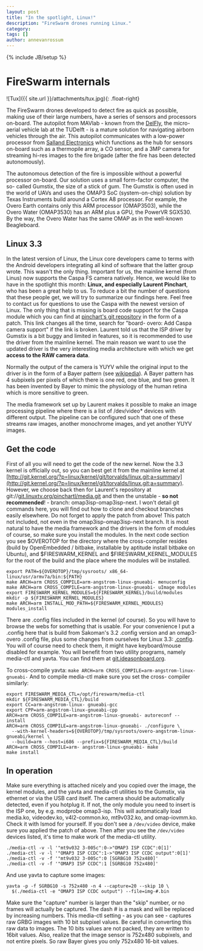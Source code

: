 ```yaml
---
layout: post
title: "In the spotlight, Linux!"
description: "FireSwarm drones running Linux."
category: 
tags: []
author: annevanrossum
---
```

{% include JB/setup %}

#  FireSwarm internals

![Tux]({{ site.url }}/attachments/tux.jpg){: .float-right}

The FireSwarm drones developed
to detect fire as quick as possible, making use of their large numbers, have a
series of sensors and processors on-board. The autopilot from MAVlab - known
from the [DelFly](http://www.delfly.nl/), the micro-aerial vehicle lab at the
TUDelft - is a mature solution for navigating airborn vehicles through the
air. This autopilot communicates with a low-power processor from [Salland Electronics](http://sallandelectronics.nl/) which functions as the hub for
sensors on-board such as a thermopile array, a CO sensor, and a 3MP camera for
streaming hi-res images to the fire brigade (after the fire has been detected
autonomously).

The autonomous detection of the fire is impossible without a powerful
processor on-board. Our solution uses a small form-factor computer, the so-
called Gumstix, the size of a stick of gum. The Gumstix is often used in the
world of UAVs and uses the OMAP3 SoC (system-on-chip) solution by Texas
Instruments build around a Cortex A8 processor. For example, the Overo Earth
contains only this ARM processor (OMAP3503), while the Overo Water (OMAP3530)
has an ARM plus a GPU, the PowerVR SGX530. By the way, the Overo Water has the
same OMAP as in the well-known Beagleboard.

##  Linux 3.3

In the latest version of Linux, the Linux core developers came to terms with
the Android developers integrating all kind of software that the latter group
wrote. This wasn't the only thing. Important for us, the mainline kernel (from
Linus) now supports the Caspa FS camera natively. Hence, we would like to have
in the spotlight this month: **Linux, and especially Laurent Pinchart**, who
has been a great help to us. To reduce a bit the number of questions that
these people get, we will try to summarize our findings here. Feel free to
contact us for questions to use the Caspa with the newest version of Linux.
The only thing that is missing is board code support for the Caspa module
which you can find at [pinchart's git repository](http://git.linuxtv.org/pinchartl/media.git/commit/3b6af8682bf3c3275d02ae2aa48daf582650c1f7) in the form of a patch. This link changes all
the time, search for "board- overo: Add Caspa camera support" if the link is
broken. Laurent told us that the ISP driver by Gumstix is a bit buggy and
limited in features, so it is recommended to use the driver from the mainline
kernel. The main reason we want to use the updated driver is the very
interesting media architecture with which we get **access to the RAW camera
data**.

Normally the output of the camera is YUYV while the original input to the
driver is in the form of a Bayer pattern (see
[wikipedia](http://en.wikipedia.org/wiki/Bayer_filter)). A Bayer pattern has 4
subpixels per pixels of which there is one red, one blue, and two green. It
has been invented by Bayer to mimic the physiology of the human retina which
is more sensitive to green.

The media framework set up by Laurent makes it possible to make an image
processing pipeline where there is a list of /dev/video* devices with
different output. The pipeline can be configured such that one of these
streams raw images, another monochrome images, and yet another YUYV images.

##  Get the code

First of all you will need to get the code of the new kernel. Now the 3.3
kernel is officially out, so you can best get it from the mainline kernel at
[http://git.kernel.org/?p=linux/kernel/git/torvalds/linux.git;a=summary](http://git.kernel.org/?p=linux/kernel/git/torvalds/linux.git;a=summary). However,
we choose back then for Laurent's repository at git://[git.linuxtv.org/pinchartl/media.git](http://git.linuxtv.org/pinchartl/media.git) and then
the unstable - **so not recommended**! - branch: omap3isp-omap3isp-next. I
won't detail git commands here, you will find out how to clone and checkout
branches easily elsewhere. Do not forget to apply the patch from above! This
patch not included, not even in the omap3isp-omap3isp-next branch. It is most
natural to have the media framework and the drivers in the form of modules of
course, so make sure you install the modules. In the next code section you see
$OVEROTOP for the directory where the cross-compiler resides (build by
OpenEmbedded / bitbake, installable by aptitude install bitbake on Ubuntu),
and $FIRESWARM_KERNEL and $FIRESWARM_KERNEL_MODULES for the root of the build
and the place where the modules will be installed.

    export PATH=${OVEROTOP}/tmp/sysroots/ x86_64-linux/usr/armv7a/bin:${PATH}
    make ARCH=arm CROSS_COMPILE=arm-angstrom-linux-gnueabi- menuconfig  
    make ARCH=arm CROSS_COMPILE=arm-angstrom-linux-gnueabi- uImage modules  
    export FIRESWARM_KERNEL_MODULES=${FIRESWARM_KERNEL}/build/modules  
    mkdir -p ${FIRESWARM_KERNEL_MODULES}  
    make ARCH=arm INSTALL_MOD_PATH=${FIRESWARM_KERNEL_MODULES} modules_install
  
There are .config files included in the kernel (of course). So you will have
to browse the webs for something that is usable. For your convenience I put a
.config here that is build from Sakoman's 3.2 .config version and an
omap3-overo .config file, plus some changes from ourselves for Linux 3.3:
[.config](documents/10530/0/.config). You will of course need to check them,
it might have keyboard/mouse disabled for example. You will benefit from two
utility programs, namely media-ctl and yavta. You can find them at
[git.ideasonboard.org](http://git.ideasonboard.org).

To cross-compile yavta: `make ARCH=arm CROSS_COMPILE=arm-angstrom-linux-gnueabi-` And to compile media-ctl make sure you set the cross-
compiler similarly:

    export FIRESWARM_MEDIA_CTL=/opt/fireswarm/media-ctl  
    mkdir ${FIRESWARM_MEDIA_CTL}/build  
    export CC=arm-angstrom-linux- gnueabi-gcc  
    export CPP=arm-angstrom-linux-gnueabi-cpp  
    ARCH=arm CROSS_COMPILE=arm-angstrom-linux-gnueabi- autoreconf --install  
    ARCH=arm CROSS_COMPILE=arm-angstrom-linux-gnueabi- ./configure \
      --with-kernel-headers=${OVEROTOP}/tmp/sysroots/overo-angstrom-linux-gnueabi/kernel \
      --build=arm --host=i686 --prefix=${FIRESWARM_MEDIA_CTL}/build  
    ARCH=arm CROSS_COMPILE=arm- angstrom-linux-gnueabi- make  
    make install

##  In operation

Make sure everything is attached nicely and you copied over the image, the
kernel modules, and the yavta and media-ctl utilities to the Gumstix, via
ethernet or via the USB card itself. The camera should be automatically
detected, even if you hotplug it. If not, the only module you need to insert
is the ISP one, by e.g. modprobe omap3-isp. This will automatically load
media.ko, videodev.ko, v4l2-common.ko, mt9v032.ko, and omap-iovmm.ko. Check it
with lsmod for yourself. If you don't see a `/dev/video` device, make sure you
applied the patch of above. Then after you see the `/dev/video` devices listed,
it's time to make work of the media-ctl utility.

    ./media-ctl -v -l '"mt9v032 3-005c":0->"OMAP3 ISP CCDC":0[1]'  
    ./media-ctl -v -l '"OMAP3 ISP CCDC":1->"OMAP3 ISP CCDC output":0[1]'  
    ./media-ctl -v -f '"mt9v032 3-005c":0 [SGRBG10 752x480]'  
    ./media-ctl -v -f '"OMAP3 ISP CCDC":1 [SGRBG10 752x480]'

And use yavta to capture some images:

    yavta -p -f SGRBG10 -s 752x480 -n 4 --capture=20 --skip 10 \  
      $(./media-ctl -e "OMAP3 ISP CCDC output") --file=img-#.bin

Make sure the "capture" number is larger than the "skip" number, or no frames
will actually be captured. The dash # is a mask and will be replaced by
increasing numbers. This media-ctl setting - as you can see - captures raw
GRBG images with 10 bit subpixel values. Be careful in converting this raw
data to images. The 10 bits values are not packed, they are written to 16bit
values. Also, realize that the image sensor is 752x480 subpixels, and not
entire pixels. So raw Bayer gives you only 752x480 16-bit values.


